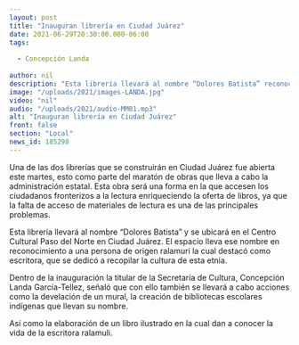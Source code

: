 ```yaml
---
layout: post
title: "Inauguran librería en Ciudad Juárez"
date: 2021-06-29T20:30:00.000-06:00
tags:
  
  - Concepción Landa
  
author: nil
description: "Esta librería llevará al nombre “Dolores Batista” reconociendo la trayectoria y obra de la escritora indígena."
image: "/uploads/2021/images-LANDA.jpg"
video: "nil"
audio: "/uploads/2021/audio-MM01.mp3"
alt: "Inauguran librería en Ciudad Juárez"
front: false
section: "Local"
news_id: 185298
---
```


Una de las dos librerías que se construirán en Ciudad Juárez fue abierta este martes, esto como parte del maratón de obras que lleva a cabo la administración estatal. Esta obra será una forma en la que accesen los ciudadanos fronterizos a la lectura enriqueciendo la oferta de libros, ya que la falta de acceso de materiales de lectura es una de las principales problemas.

Esta librería llevará al nombre “Dolores Batista” y se ubicará en el Centro Cultural Paso del Norte en Ciudad Juárez. El espacio lleva ese nombre en reconocimiento a una persona de origen ralamuri la cual destacó como escritora, que se dedicó a recopilar la cultura de esta etnia.

Dentro de la inauguración la titular de la Secretaría de Cultura, Concepción Landa García-Tellez, señaló que con ello también se llevará a cabo acciones como la develación de un mural, la creación de bibliotecas escolares indígenas que llevan su nombre. 

Así como la elaboración de un libro ilustrado en la cual dan a conocer la vida de la escritora ralamuli.

